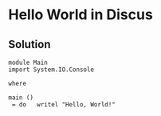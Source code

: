 # Hello World in Discus

## Solution

```Discus
module Main
import System.IO.Console

where

main ()
 = do   writel "Hello, World!"

```